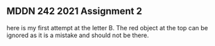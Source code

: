 ## MDDN 242 2021 Assignment 2

here is my first attempt at the letter B. The red object at the top can be ignored as it is a mistake and should not be there.
